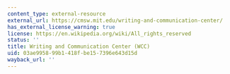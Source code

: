 ```yaml
---
content_type: external-resource
external_url: https://cmsw.mit.edu/writing-and-communication-center/
has_external_license_warning: true
license: https://en.wikipedia.org/wiki/All_rights_reserved
status: ''
title: Writing and Communication Center (WCC)
uid: 03ae9958-99b1-418f-be15-7396e643d15d
wayback_url: ''
---
```

